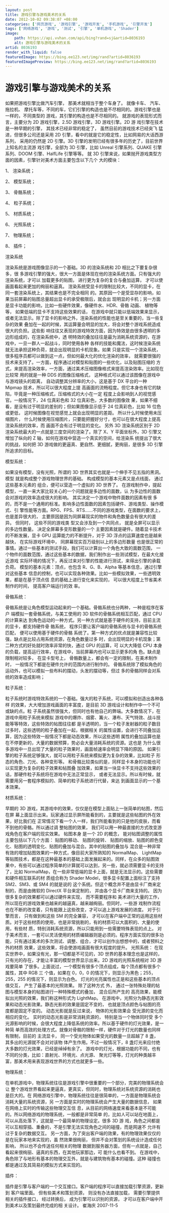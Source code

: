 ```yaml
---
layout: post
title: 游戏引擎与游戏美术的关系
date: 2012-10-02 09:38:07 +08:00
categories: ['网页游戏', '游戏引擎', '游戏开发', '手机游戏', '引擎开发']
tags: ['网络游戏', '游戏', '测试', '引擎', '单机游戏', 'Shader']
image:
    path: https://api.vvhan.com/api/bing?rand=sj&artid=8036193
    alt: 游戏引擎与游戏美术的关系
artid: 8036193
render_with_liquid: false
featuredImage: https://bing.ee123.net/img/rand?artid=8036193
featuredImagePreview: https://bing.ee123.net/img/rand?artid=8036193
---
```


# 游戏引擎与游戏美术的关系

如果把游戏引擎比做汽车引擎， 那美术就相当于整个车身了。 就像卡车、 汽车、 拖拉机、 摩托车等，不同的车，它们引擎的构造也是不尽相同的。游戏引擎也是一样的，不同类型的 游戏，其引擎的构造也是不尽相同的。 就游戏的表现形式而言，主要分为 2D 游戏引擎，2.5D 游戏引擎，3D 游戏引擎。2D 游 戏引擎在技术是一种早期的引擎， 其技术已经非常的稳定了， 虽然目前的游戏技术已经突飞 猛进，但很多公司还是采用 2D 引擎，看中的就是它的稳定性，比如网易的大话西游系列， 采用的仍然是 2D 引擎。3D 引擎的发明已经有很多年的历史了，目前世界上知名的主流游 戏引擎，全部为 3D 引擎，比如 Unreal 引擎系列、QUAKE 引擎系列、DOOM 引擎、HalfLife 引擎等等。 就 3D 引擎来说，如果抛开游戏类型方面的因素，引擎针对美术方面主要包含以下几个 大的模块：

1、 渲染系统；

2、 模型系统；

3、 骨骼系统；

4、 粒子系统；

5、 材质系统；

6、 光照系统；

7、 物理系统；

8、 插件；

渲染系统

渲染系统是游戏图像显示的一个基础。3D 的渲染系统和 2D 相比之下要复杂很多，很 多游戏引擎的强大，很大一方面是体现在他的渲染系统方面。只有强大的渲染系统，才可以 加载更多的贴图， 进行更为复杂的复合与叠加运算， 才可以使画面看起来更加的绚丽和逼真。 渲染系统受显卡的限制比较大，不同的显卡，在同一套渲染系统上，其结果也是不完全相同 的。其原因一个是受显存的影响，如果当前屏幕的贴图总量超出显卡的承受极限后，就会出 现明显的卡机；另一方面是显卡功能的影响，比如一些硬件效果，像硬件水、HDR、骨骼 动画、 植物等等， 如果低端的显卡不支持这些效果的话， 在游戏中就只能以低端效果来显示， 或者无法显示。除了显卡的影响之外，渲染系统的性能也是至关重要的，当一些复杂的效果 叠加在一起的时候，其运算量会明显的加大，将会对整个游戏系统造成很大的负担。这些影 响往往又表现的游戏特效方面，因为特效是由很多透明的多边形组成的，在渲染系统中，透 明特效的叠加往往是最为消耗系统资源的，在游戏中，一旦一群人一起战斗，同时使用各种 各样的技能和魔法，这时候渲染系统就无法承担这种负荷，就会出现明显的卡机现象。如果 只是实现一个渲染系统，很多程序员都可以做到这一点，但如何最大化的优化渲染的效率， 就需要很强的技术来支持了。一方面，程序通过对模型和贴图的一些优化，以及贴图压缩的 方式，来提高渲染效率，一方面，通过美术压缩图像格式来提高渲染效率。比如现在比较常 用的就是一种 DDS 的图像压缩格式， 这种格式可以通过该图像在游戏中与游戏镜头的距离， 自动调整其分辨率的大小，这是基于 DX 平台的一种 Mipmap 技术，所以可以很大程度上提 高画面的流畅程度。但它本身也有它的缺陷，毕竟是一种压缩格式，压缩格式的大小在一定 程度上会影响到人的视觉感官。一般情况下，24 位真彩色和 32 位真彩色，大多数的图像效 果，如果不细看，是没有过于明显的差别的；但如果图像显示低于 24 位真彩色，比如 16 位色或更低， 这时候图像在视觉感觉上就会出现明显的差距。 所以什么时候使用未压缩图片， 什么时候使用压缩图片，只要能把握好分寸，也可以在很大程度上提高渲染系统的效率，而 画面不会有过于明显的变化。 另外 3D 渲染系统区别于 2D 渲染系统最大的一点就是三度空间的渲染了。除了 X、Y 平面坐标外，3D 引擎又增加了纵向的 Z 轴，如何在游戏中营造一个真实的空间，给渲染系 统提出了很大的挑战，如何把 3D 游戏做的更逼真、更自然、更细腻，更绚丽，是很多 3D 引擎所追求的目标。

模型系统：

如果没有模型，没有光照，所谓的 3D 世界其实也就是一个伸手不见五指的黑洞。模型 就是构成整个游戏物理世界的基础。 构成模型的基本元素又是点线面， 通过这些基本元素的 组合，便可以营造一个虚拟的 3D 世界了。 在游戏制作中，提起模型，一直一来大家比较关心的一个问题就是多边性的面数，认 为多边性的面数会对游戏的效率造成很大的影响。 其实决定一个游戏中物件面数的因素有很 多的，而不是一个通用的标准。影响多边性面数的因素包括硬件、游戏类型、操作模式、引 擎性能等方面。RPG、FPS、RTS……不同的游戏类型，在面数的要求上，也是差异很大的， 主要原因是因为同屏幕现实的物件和角色数量会有很大的差异。 但同时， 这些不同的游戏类 型又会涉及到一个共同点， 就是全屏可以显示的多边性数量。 决定全屏幕多变形数量的一个 主要因素就是硬件。随着显卡技术的不断发展，显卡 GPU 运算能力的不断提升，对于 3D 浮点的运算速度也是越来越快， 在实际游戏环境中， 同屏幕现实百万级别以上的多边形数量 也是很正常的事情。通过一些基本的测试手段，我们可以计算出一个角色大致的面数范围， 一个物件的面数范围，通过这些基本的数据，我们制作出一些测试模型，在最大化接近游戏 实际环境的情况下，再反过来对引擎的性能进行测试，来得出引擎的承载负荷。 模型的基本元素：顶点，也包含 R、G、B、Alpha 等基本信息，通过引擎对这些基本 信息的控制，也可以实现各种效果。比如一些模拟效果，一些透明效果，都是在基于顶点信 息的基础上进行变化来实现的， 可以很大程度上节省美术制作的时间， 提高客户端运行的效 率。

骨骼系统：

骨骼系统是让角色模型运动起来的一个基础。骨骼系统也分两种，一种是程序在客户 端模拟一套骨骼系统，与美工使用的 3D 软件的骨骼系统相互匹配，通过 CPU 的计算来达 到角色运动的一种方式。另一种方式就是基于硬件的支持，目前主流的显卡，都支持硬件骨 骼系统， 程序只要让客户端的骨骼系统与显卡的骨骼系统匹配， 便可以使用基于硬件的骨骼 系统了。第一种方式的优点就是兼容性比较强，缺点是比较占用系统资源，在角色数量过多 时，会出现明显的卡机现象；第二种方式的好处就时效率非常的快，通过 GPU 的运算，可 以大大降低 CPU 本身的负载，提高运行效率，在游戏中，当前屏幕内也可以显示更多的角 色。缺点是限制相对较多， 在显卡型号上， 骨骼数量上，都会有一定的限制，在美术制作时， 一般情况下都是在硬件允许的范围内进行制作的。 骨骼系统除了模拟角色的运动外，也可以模拟一些布料的摆动，头发的摆动等，但过 多的骨骼同样会对系统的效率造成影响；

粒子系统：

粒子系统时游戏特效系统的一个基础。强大的粒子系统，可以模拟和创造出各种各样 的效果，大大增加游戏画面的丰富度，是目前 3D 游戏设计和制作中一个不可或缺的点。粒 子系统虽然很强大，但同时也有他自己的弊端。大多数情况下，在游戏中用粒子系统来模拟 游戏中的爆炸、烟雾、篝火、瀑布、天气特效、战斗技能等等特效，这些特效的帖图往往都 是半透明的，当一个粒子发射器的粒子数目过多时，这些透明的粒子叠加在一起，根据相关 的属性设置，会进行不同叠加运算，因为这些特效一般情况下都是动态效果，所以这些透明 属性的叠加运算也是在不停更新的，大量的数据预算，势必会大量消耗系统的资源。这也是 为什么很多游戏中一旦出现了大量的粒子效果时，画面帧速率会明显下降的原因。 如果引擎的粒子系统足够强大，就可以用粒子系统来模拟更为复杂的效果，比如粒子 形态的角色、刀光、各种变形等。 和骨骼比较类似的是，同样显卡本身的功能也可以实现更为复杂的粒子效果和帖图叠 加效果，如果当一块显卡不支持这些效果的话，那硬件粒子系统将在游戏中无法正常显示， 或者无法显示。所以有时候，就需要用另一套程序模拟的、简单的粒子系统进行代替，来达 到画面显示的一个基本效果。

材质系统：

早期的 3D 游戏，其游戏中的效果，仅仅是在模型上面贴上一张简单的帖图，然后在屏 幕上面显示出来。玩家通过显示屏所能看到的，主要就是这些帖图的外在效果，好比我们在 正常情况下看一个人一样，我们所能看到的只是他的皮肤，而看不到他的骨骼。所以通过调 整帖图的效果， 我们可以用一种最直接的方式改变游戏角色在客户端的现实效果。 帖图本身 是一个 2D 的概念， 能对帖图调整的属性主要包括以下几个方面： 贴图的移动、 贴图的旋转、 贴图的缩放、贴图的颜色变化、贴图的透明变化、贴图的叠加与混合。其中的贴图的叠加与 混合是一种非常有效的增加贴图效果的一种方式，像目前大家所熟知的 NormalMap、 LightMap 等贴图技术，都是在这种最基本的基础上面发展起来的。同样，在众多的贴图效 果中，有些可以通过程序简单的计算就可以达到，另一些，就必须需要显卡的支持了，比如 NormalMap，在一些非常低端的显卡上面，就是无法显示的。这些需要和硬件相互联系的材 质组合称为 Shader Model，很多显卡配置上面标注了支持 SM2、SM3、或 SM4 的就是说的 这个系统。但这个概念并不是由显卡厂商来定制的，而是由微软的 DirectX 平台来定制的， 并由各个显卡厂商来支持的。 因为很多复杂的效果都可以通过硬件来实现， 而不需要程序和 美术进行大量的工作，所以现在的游戏效果也越来的越逼真，越来越绚丽。但同时，一些游 戏制作流程也在不断的改变着，只有能跟上这些改变，才可以追上游戏发展的进度。 对于引擎而言， 只有做到和这些 SM 的完全兼容， 才可以在客户端中正常的运用这些材 质。对于这些材质的使用，也是非常挑剔的，有的材质可以大面积的、大量的使用，有些材 质，特别消耗系统资源，所以只能用到一些需要特殊表现的点上。 对于美术而言，一套可以灵活使用的材质编辑器则是必须的。程序方面实现的很多功 能，只有通过美术的多次测试、调整、组合，才可以创作出想想中的，或者预料之外的材质 效果，这些效果，将会使游戏画面有很大程度的提升。 光照系统： 在现实世界中，如果没有光，那一切都是不可见的，3D 世界的基本理念也是这样的， 只有光的存在，才能让丰富的模型世界显示出来。2D 游戏的光照系统相对 3D 游戏要简单 了很多。上面说过，一个模型有很多个顶点组成，每个顶点都有很多个属性，其中 RGB 三 个值，如果在 0，0，0 的情况下，则显示为黑色；255，255，255 的情况下，则显示为白色。 灯光的光亮属性也正是和这些基本的顶点值交互， 产生了最基本的光照效果。 除了这种方式 外， 通过一张特殊处理的帖图与模型本身的帖图进行一种特殊模式的叠加， 混合后所产生的 高亮效果，能模拟出光照的效果，我们称这种形式为 LightMap。 在游戏中，光照分为静态光影效果和动态光影效果。静态光影的效果是固定不变的， 也就是顶点颜色与帖图的亮度都是固定不变的。 动态光影就是反过来说， 物体的光影效果会 受光源的变化而相应的变化。 实时的动态光影是非常消耗资源的， 特别是当一个物体同时受 多个光源影响的时候，会很大程度上降低系统的效率。所以基于硬件的灯光效果，是一种简 单而高效的处理方式。就像对骨骼的限制一样，硬件对于灯光的数量也同样有限制，目前的 主流显卡， 同一个受光物体如果受光的数量一旦超越了 8 盏， 其多出的光源就不会对对该物 体产生作用。不过一般情况下，8 盏灯光来应付绝大多数的灯光效果，已经是绰绰有余了。 游戏中的灯光，根据功能的不同，也有不同的分类，比如：直射光、环境光、点光源、 聚光灯等等，灯光的种类越丰富，那美术用来表现游戏世界的方式也就更多一些。

物理系统：

在单机游戏中，物理系统往往是游戏引擎中很重要的一个部分，完美的物理系统会让 整个游戏世界看起来更逼真，更真实，但同时，物理系统对系统资源的消耗也是巨大的。在 网络游戏引擎中，物理系统往往是很简单的，一方面是物理系统会消耗大量的系统资源，另 一方面是实时的物理系统会产生大量的数据信息， 如果在网络上实时的传输这些物理交互信 息，从目前的网络速度来看基本是不可能的。所以网络游戏的物理系统，一般都是非常简单 的，比如人可以站在地面上，可以从高处落下，这就是一个最简单的物理设定。很多 3D 游 戏，角色之间都是可以互相穿插、重叠的，不是引擎无法实现角色之间的碰撞，而是网速不 允许有过于复杂的数据交互。 另一方面，为了突出客户端的效果，有的物理效果仅仅的是在玩家本地来实现的，虽 然效果很绚丽， 但并不会对策划的系统设计造成任何影响， 所以也不会传送任何相关的物理 数据到服务器方面，但有一点就是，自己看起来很绚丽、逼真的东西，在其他玩家那边，可 能什么也看不到。 在游戏中，角色除了与地形有基本的物理交互外，就是与建筑物有基本的碰撞。这种 碰撞也都是通过及其简易的模拟方式来实现的。

插件：

插件是引擎与客户端的一个交互接口。客户端的程序可以直接加载引擎资源，更新到 客户端里面。 但有些美术和策划资源， 则没有办法直接加载， 需要引擎提供相关的插件接口， 经过转换后， 成为引擎可以识别的资源， 才可以在客户端中开到美术以及策划最终完成的相 关设计。 崔海庆 2007-11-5